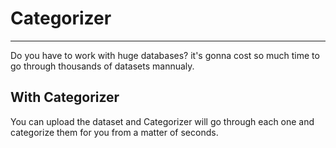 <h1>Categorizer</h1>

<hr/>

<p>Do you have to work with huge databases? it's gonna cost so much time to go through thousands of datasets mannualy.</p>

<h2>With Categorizer</h2>
<p>You can upload the dataset and Categorizer will go through each one and categorize them for you from a matter of seconds.</p>
